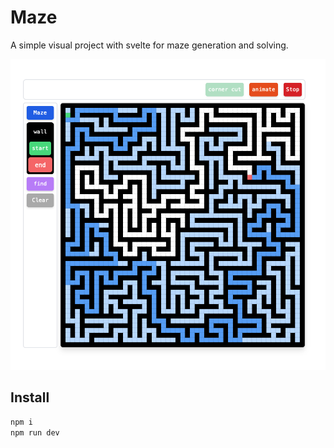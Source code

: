 # Maze

A simple visual project with svelte for maze generation and solving.  

![Text](maze.png)

## Install

```sh
npm i
npm run dev 
```

